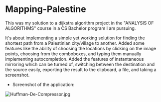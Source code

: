 # Mapping-Palestine

This was my solution to a dijkstra algorithm project in the "ANALYSIS OF ALGORITHMS" course in a CS Bachelor program I am pursuing.

It's about implementing a simple yet working solution for finding the shortest path from a Palestinian city/village to another. Added some features like the ability of choosing the locations by clicking on the image points, choosing from the comboboxes, and typing them manually implementing autocompletion. Added the features of instantaneous mirroring which can be turned of, switching between the destination and the source easily, exporting the result to the clipboard, a file, and taking a screenshot. 

 	 
 * Screenshot of the application:
 	 
![Huffman-De-Compressor.jpg](https://i.imgur.com/VdbHDx6.jpg)
